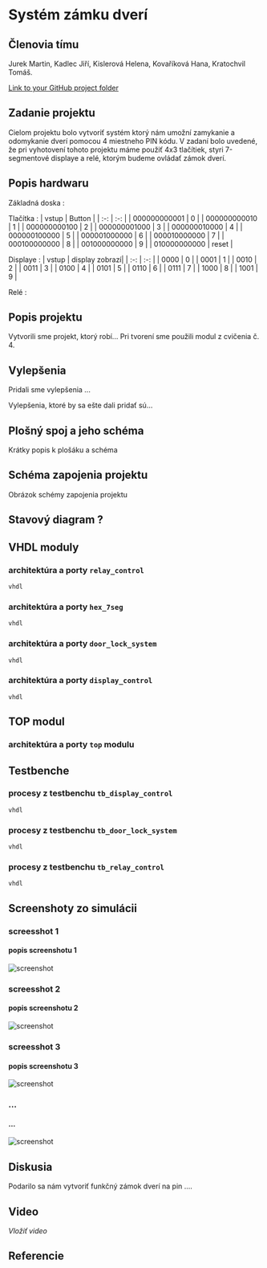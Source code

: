 # Systém zámku dverí

## Členovia tímu
Jurek Martin, Kadlec Jiří, Kislerová Helena, Kovaříková Hana, Kratochvil Tomáš.

[Link to your GitHub project folder](https://github.com/Krakenuz/Digital-electronics-1-Project)

## Zadanie projektu
Cielom projektu bolo vytvoriť systém ktorý nám umožní zamykanie a odomykanie dverí pomocou 4 miestneho PIN kódu. V zadaní bolo uvedené, že pri vyhotovení tohoto projektu máme použiť 4x3 tlačítiek, styri 7-segmentové displaye a relé, ktorým budeme ovládať zámok dverí.

## Popis hardwaru
Základná doska :


Tlačítka :
| vstup | Button |
|  :-: | :-: | 
| 000000000001 | 0 |
| 000000000010 | 1 |
| 000000000100 | 2 |
| 000000001000 | 3 |
| 000000010000 | 4 |
| 000000100000 | 5 |
| 000001000000 | 6 |
| 000010000000 | 7 |
| 000100000000 | 8 |
| 001000000000 | 9 |
| 010000000000 | reset |

Displaye :
| vstup | display zobrazí|
|  :-: | :-: | 
| 0000 | 0 |
| 0001 | 1 |
| 0010 | 2 |
| 0011 | 3 |
| 0100 | 4 |
| 0101 | 5 |
| 0110 | 6 |
| 0111 | 7 |
| 1000 | 8 |
| 1001 | 9 |

Relé :

## Popis projektu
Vytvorili sme projekt, ktorý robí...
Pri tvorení sme použili modul z cvičenia č. 4.

## Vylepšenia
Pridali sme vylepšenia ...

Vylepšenia, ktoré by sa ešte dali pridať sú...

## Plošný spoj a jeho schéma
Krátky popis k plošáku a schéma

## Schéma zapojenia projektu
Obrázok schémy zapojenia projektu

## Stavový diagram ?

## VHDL moduly
### architektúra a porty `relay_control`
```vhdl ```
### architektúra a porty `hex_7seg`
```vhdl ```
### architektúra a porty `door_lock_system`
```vhdl ```
### architektúra a porty `display_control`
```vhdl ```

## TOP modul
### architektúra a porty `top` modulu

## Testbenche
### procesy z testbenchu `tb_display_control`
```vhdl ```
### procesy z testbenchu `tb_door_lock_system`
```vhdl ```
### procesy z testbenchu `tb_relay_control`
```vhdl ```

## Screenshoty zo simulácii
### screesshot 1 
#### popis screenshotu 1
![screenshot](/Images/scr1.png)
### screesshot 2
#### popis screenshotu 2
![screenshot](/Images/scr2.png)
### screesshot 3
#### popis screenshotu 3
![screenshot](/Images/scr2.png)
### ...
#### ...
![screenshot](/Images/scr4.png)

## Diskusia
Podarilo sa nám vytvoriť funkčný zámok dverí na pin ....

## Video
*Vložiť video*

## Referencie

